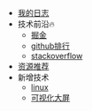 <!-- _navbar.md -->

* [我的日志](webDoc/开发日志)
* 技术前沿🔥
  * [掘金](https://juejin.cn/)
  * [github排行](https://github.com/trending)
  * [stackoverflow](https://stackoverflow.com/)
* [资源推荐](webDoc/17-前端综合/前端资源推荐)
* 新增技术
  * [linux](webDoc/2023+/linux上传作品)
  * [可视化大屏](webDoc/2023+/可视化大屏)

